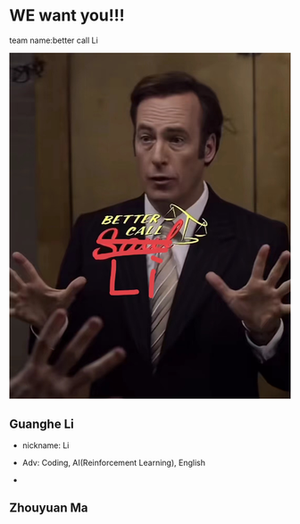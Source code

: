 # WE want you!!!
team name:better call Li



![bettercallLI](pics/cover.jpg)

## Guanghe Li 

- nickname: Li

- Adv: Coding, AI(Reinforcement Learning), English

- 


## Zhouyuan Ma

